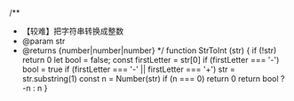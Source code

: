 /**
 * 【较难】把字符串转换成整数
 * @param str
 * @returns {number|number|number}
 */
function StrToInt (str) {
  if (!str) return 0
  let bool = false; const firstLetter = str[0]
  if (firstLetter === '-') bool = true
  if (firstLetter === '-' || firstLetter === '+') str = str.substring(1)
  const n = Number(str)
  if (n === 0) return 0
  return bool ? -n : n
}
